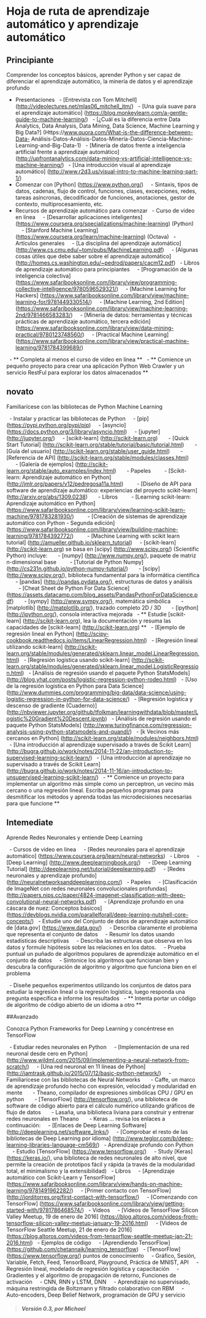 # Hoja de ruta de aprendizaje automático y aprendizaje automático

## Principiante
Comprender los conceptos básicos, aprender Python y ser capaz de diferenciar el aprendizaje automático, la minería de datos y el aprendizaje profundo

- Presentaciones
  - [Entrevista con Tom Mitchell] (http://videolectures.net/mlas06_mitchell_itm/)
  - [Una guía suave para el aprendizaje automático] (https://blog.monkeylearn.com/a-gentle-guide-to-machine-learning/)
  - [¿Cuál es la diferencia entre Data Analytics, Data Analysis, Data Mining, Data Science, Machine Learning y Big Data?] (Https://www.quora.com/What-is-the-difference-between-Data- Análisis-Datos-Análisis-Datos-Minería-Datos-Ciencia-Machine-Learning-and-Big-Data-1)
  - [Minería de datos frente a inteligencia artificial frente a aprendizaje automático] (http://upfrontanalytics.com/data-mining-vs-artificial-intelligence-vs-machine-learning/)
  - [Una introducción visual al aprendizaje automático] (http://www.r2d3.us/visual-intro-to-machine-learning-part-1/)
- Comenzar con [Python] (https://www.python.org/)
    - Sintaxis, tipos de datos, cadenas, flujo de control, funciones, clases, excepciones, redes, tareas asíncronas, decodificador de funciones, anotaciones, gestor de contexto, multiprocesamiento, etc.
- Recursos de aprendizaje automático para comenzar
  - Curso de video en línea
    - [Desarrollar aplicaciones inteligentes] (https://www.coursera.org/specializations/machine-learning) (Python)
    - [Stanford Machine Learning] (https://www.coursera.org/learn/machine-learning) (Octava)
  - Artículos generales
    - [La disciplina del aprendizaje automático] (http://www.cs.cmu.edu/~tom/pubs/MachineLearning.pdf)
    - [Algunas cosas útiles que debe saber sobre el aprendizaje automático] (http://homes.cs.washington.edu/~pedrod/papers/cacm12.pdf)
  - Libros de aprendizaje automático para principiantes
    - [Programación de la inteligencia colectiva] (https://www.safaribooksonline.com/library/view/programming-collective-intelligence/9780596529321/)
    - [Machine Learning for Hackers] (https://www.safaribooksonline.com/library/view/machine-learning-for/9781449330514/)
    - [Machine Learning, 2nd Edition] (https://www.safaribooksonline.com/library/view/machine-learning-2nd/9781466583283/)
    - [Minería de datos: herramientas y técnicas prácticas de aprendizaje automático, tercera edición] (https://www.safaribooksonline.com/library/view/data-mining-practical/9780123748560/)
    - [Practical Machine Learning] (https://www.safaribooksonline.com/library/view/practical-machine-learning/9781784399689/)

  - ** Completa al menos el curso de video en línea **
  - ** Comience un pequeño proyecto para crear una aplicación Python Web Crawler y un servicio RestFul para explorar los datos almacenados **

## novato

Familiarícese con las bibliotecas de Python Machine Learning

  - Instalar y practicar las bibliotecas de Python
    - [pip] (https://pypi.python.org/pypi/pip)
    - [asyncio] (https://docs.python.org/3/library/asyncio.html)
    - [jupyter] (http://jupyter.org/)
    - [scikit-learn] (http://scikit-learn.org)
      - [Quick Start Tutorial] (http://scikit-learn.org/stable/tutorial/basic/tutorial.html)
      - [Guía del usuario] (http://scikit-learn.org/stable/user_guide.html)
      - [Referencia de API] (http://scikit-learn.org/stable/modules/classes.html)
      - [Galería de ejemplos] (http://scikit-learn.org/stable/auto_examples/index.html)
      - Papeles
        - [Scikit-learn: Aprendizaje automático en Python] (http://jmlr.org/papers/v12/pedregosa11a.html)
        - [Diseño de API para software de aprendizaje automático: experiencias del proyecto scikit-learn] (http://arxiv.org/abs/1309.0238)
      - Libros
        - [Learning scikit-learn: Aprendizaje automático en Python] (https://www.safaribooksonline.com/library/view/learning-scikit-learn-machine/9781783281930/)
        - [Creación de sistemas de aprendizaje automático con Python - Segunda edición] (https://www.safaribooksonline.com/library/view/building-machine-learning/9781784392772/)
        - [Machine Learning with scikit learn tutorial] (http://amueller.github.io/sklearn_tutorial)
    - [scikit-learn] (http://scikit-learn.org) se basa en [scipy] (http://www.scipy.org/) (Scientific Python) incluye:
      - [numpy] (http://www.numpy.org/), paquete de matriz n-dimensional base
        - [Tutorial de Python Numpy] (http://cs231n.github.io/python-numpy-tutorial/)
      - [scipy] (http://www.scipy.org/), biblioteca fundamental para la informática científica
      - [pandas] (http://pandas.pydata.org/), estructuras de datos y análisis
        - [Cheat Sheet de Python For Data Science] (https://assets.datacamp.com/blog_assets/PandasPythonForDataScience.pdf)
      - [sympy] (http://www.sympy.org/), matemática simbólica
      - [matplotlib] (http://matplotlib.org/), trazado completo 2D / 3D
      - [ipython] (http://ipython.org/), consola interactiva mejorada
  - ** Estudie [scikit-learn] (http://scikit-learn.org), lea la documentación y resuma las capacidades de [scikit-learn] (http://scikit-learn.org) **
  - [Ejemplo de regresión lineal en Python] (http://scipy-cookbook.readthedocs.io/items/LinearRegression.html)
  - [Regresión lineal utilizando scikit-learn] (http://scikit-learn.org/stable/modules/generated/sklearn.linear_model.LinearRegression.html)
  - [Regresión logística usando scikit-learn] (http://scikit-learn.org/stable/modules/generated/sklearn.linear_model.LogisticRegression.html)
  - [Análisis de regresión usando el paquete Python StatsModels] (http://blog.yhat.com/posts/logistic-regression-python-rodeo.html)
  - [Uso de la regresión logística en Python para Data Science] (http://www.dummies.com/programming/big-data/data-science/using-logistic-regression-in-python-for-data-science/)
  - [Regresión logística y descenso de gradiente (Cuaderno)] (http://nbviewer.jupyter.org/github/tfolkman/learningwithdata/blob/master/Logistic%20Gradient%20Descent.ipynb)
  - [Análisis de regresión usando el paquete Python StatsModels] (http://www.turingfinance.com/regression-analysis-using-python-statsmodels-and-quandl/)
  - [k Vecinos más cercanos en Python] (http://scikit-learn.org/stable/modules/neighbors.html)
  - [Una introducción al aprendizaje supervisado a través de Scikit Learn] (http://bugra.github.io/work/notes/2014-11-22/an-introduction-to-supervised-learning-scikit-learn/)
  - [Una introducción al aprendizaje no supervisado a través de Scikit Learn] (http://bugra.github.io/work/notes/2014-11-16/an-introduction-to-unsupervised-learning-scikit-learn/)
  - ** Comience un proyecto para implementar un algoritmo más simple como un perceptron, un vecino más cercano o una regresión lineal. Escriba pequeños programas para desmitificar los métodos y aprenda todas las microdecisiones necesarias para que funcione **

## Intemediate

Aprende Redes Neuronales y entiende Deep Learning

  - Cursos de video en línea
    - [Redes neuronales para el aprendizaje automático] (https://www.coursera.org/learn/neural-networks)
  - Libros
    - [Deep Learning] (http://www.deeplearningbook.org/)
    - [Deep Learning Tutorial] (http://deeplearning.net/tutorial/deeplearning.pdf)
    - [Redes neuronales y aprendizaje profundo] (http://neuralnetworksanddeeplearning.com/)
  - Papeles
    - [Clasificación de ImageNet con redes neuronales convolucionales profundas] (http://papers.nips.cc/paper/4824-imagenet-classification-with-deep-convolutional-neural-networks.pdf)
    - [Aprendizaje profundo en una cáscara de nuez: Conceptos básicos] (https://devblogs.nvidia.com/parallelforall/deep-learning-nutshell-core-concepts/)
  - Estudie uno del Conjunto de datos de aprendizaje automático de [data.gov] (https://www.data.gov/)
    - Describa claramente el problema que representa el conjunto de datos
    - Resumir los datos usando estadísticas descriptivas
    - Describa las estructuras que observa en los datos y formule hipótesis sobre las relaciones en los datos.
    - Prueba puntual un puñado de algoritmos populares de aprendizaje automático en el conjunto de datos
    - Sintonice los algoritmos que funcionan bien y descubra la configuración de algoritmo y algoritmo que funciona bien en el problema

  - Diseñe pequeños experimentos utilizando los conjuntos de datos para estudiar la regresión lineal o la regresión logística, luego responda una pregunta específica e informe los resultados
  - ** Intenta portar un código de algoritmo de código abierto de un idioma a otro **

##Avanzado

Conozca Python Frameworks for Deep Learning y concéntrese en TensorFlow

  - Estudiar redes neuronales en Python
    - [Implementación de una red neuronal desde cero en Python] (http://www.wildml.com/2015/09/implementing-a-neural-network-from-scratch/)
    - [Una red neuronal en 11 líneas de Python] (http://iamtrask.github.io/2015/07/12/basic-python-network/)
    - Familiarícese con las bibliotecas de Neural Networks
      - Caffe, un marco de aprendizaje profundo hecho con expresión, velocidad y modularidad en mente
      - Theano, compilador de expresiones simbólicas CPU / GPU en python
      - [TensorFlow] (http://tensorflow.org/), una biblioteca de software de código abierto para el cálculo numérico utilizando gráficos de flujo de datos
      - Lasaña, una biblioteca liviana para construir y entrenar redes neuronales en Theano
      - Keras ... revisa los enlaces a continuación:
    - [Enlaces de Deep Learning Software] (http://deeplearning.net/software_links/)
    - [Comprobar el resto de las bibliotecas de Deep Learning por idioma] (http://www.teglor.com/b/deep-learning-libraries-language-cm569/)
  - Aprendizaje profundo con Python
    - Estudio [TensorFlow] (https://www.tensorflow.org/)
    - Study [Keras] (https://keras.io/), una biblioteca de redes neuronales de alto nivel, que permite la creación de prototipos fácil y rápida (a través de la modularidad total, el minimalismo y la extensibilidad)
  - Libros
    - [Aprendizaje automático con Scikit-Learn y TensorFlow] (https://www.safaribooksonline.com/library/view/hands-on-machine-learning/9781491962282/)
    - [Primer contacto con TensorFlow] (http://jorditorres.org/first-contact-with-tensorflow/)
    - [Comenzando con TensorFlow] (https://www.safaribooksonline.com/library/view/getting-started-with/9781786468574/)
  - Videos
    - [Videos de TensorFlow Silicon Valley Meetup, 19 de enero de 2016] (https://blog.altoros.com/videos-from-tensorflow-silicon-valley-meetup-january-19-2016.html)
    - [Videos de TensorFlow Seattle Meetup, 21 de enero de 2016] (https://blog.altoros.com/videos-from-tensorflow-seattle-meetup-jan-21-2016.html)
  - Ejemplos de código
    - [Aprendiendo TensorFlow] (https://github.com/chetannaik/learning_tensorflow)
  - [TensorFlow] (https://www.tensorflow.org/) puntos de conocimiento
    - Gráfico, Sesión, Variable, Fetch, Feed, TensorBoard, Playground, Práctica de MNIST, API
    - Regresión lineal, modelado de regresión logística y capacitación
    - Gradientes y el algoritmo de propagación de retorno, Funciones de activación
    - CNN, RNN y LSTM, DNN
    - Aprendizaje no supervisado, máquina restringida de Boltzmann y filtrado colaborativo con RBM
    - Auto-encoders, Deep Belief Network, programación de GPU y servicio

> ##### Versión 0.3, por Michael

